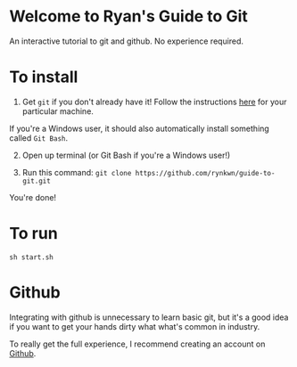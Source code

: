 # Welcome to Ryan's Guide to Git 
An interactive tutorial to git and github. No experience required.

# To install
1) Get `git` if you don't already have it!
Follow the instructions [here](https://git-scm.com/book/en/v2/Getting-Started-Installing-Git) for your particular machine.

If you're a Windows user, it should also automatically install something called `Git Bash`.

2) Open up terminal (or Git Bash if you're a Windows user!)

3) Run this command: `git clone https://github.com/rynkwn/guide-to-git.git`

You're done!

# To run

`sh start.sh`

# Github

Integrating with github is unnecessary to learn basic git, but it's a good idea if you want to get your hands dirty what what's common in industry.

To really get the full experience, I recommend creating an account on [Github](https://github.com/).